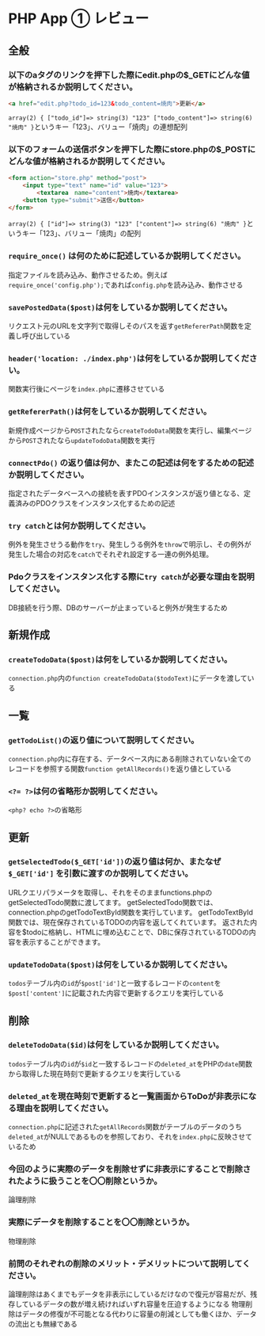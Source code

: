 # PHP App ① レビュー

## 全般

### 以下のaタグのリンクを押下した際にedit.phpの$_GETにどんな値が格納されるか説明してください。

```html
<a href="edit.php?todo_id=123&todo_content=焼肉">更新</a>
```
  `array(2) { ["todo_id"]=> string(3) "123" ["todo_content"]=> string(6) "焼肉" }`というキー「123」、バリュー「焼肉」の連想配列

### 以下のフォームの送信ボタンを押下した際にstore.phpの$_POSTにどんな値が格納されるか説明してください。

```html
<form action="store.php" method="post">
    <input type="text" name="id" value="123">
		<textarea　name="content">焼肉</textarea>
    <button type="submit">送信</button>
</form>
```

  `array(2) { ["id"]=> string(3) "123" ["content"]=> string(6) "焼肉" }`というキー「123」、バリュー「焼肉」の配列

### `require_once()` は何のために記述しているか説明してください。

  指定ファイルを読み込み、動作させるため。例えば`require_once('config.php');`であれば`config.php`を読み込み、動作させる

### `savePostedData($post)`は何をしているか説明してください。

  リクエスト元のURLを文字列で取得しそのパスを返す`getRefererPath`関数を定義し呼び出している

### `header('location: ./index.php')`は何をしているか説明してください。

  関数実行後にページを`index.php`に遷移させている

### `getRefererPath()`は何をしているか説明してください。

  新規作成ページから`POST`されたなら`createTodoData`関数を実行し、編集ページから`POST`されたなら`updateTodoData`関数を実行

### `connectPdo()` の返り値は何か、またこの記述は何をするための記述か説明してください。

  指定されたデータベースへの接続を表すPDOインスタンスが返り値となる、定義済みのPDOクラスをインスタンス化するための記述

### `try catch`とは何か説明してください。

  例外を発生させうる動作を`try`、発生しうる例外を`throw`で明示し、その例外が発生した場合の対応を`catch`でそれぞれ設定する一連の例外処理。

### Pdoクラスをインスタンス化する際に`try catch`が必要な理由を説明してください。

  DB接続を行う際、DBのサーバーが止まっていると例外が発生するため

## 新規作成

### `createTodoData($post)`は何をしているか説明してください。

  `connection.php`内の`function createTodoData($todoText)`にデータを渡している

## 一覧

### `getTodoList()`の返り値について説明してください。

  `connection.php`内に存在する、データベース内にある削除されていない全てのレコードを参照する関数`function getAllRecords()`を返り値としている

### `<?= ?>`は何の省略形か説明してください。

  `<php? echo ?>`の省略形

## 更新

### `getSelectedTodo($_GET['id'])`の返り値は何か、またなぜ`$_GET['id']` を引数に渡すのか説明してください。

  URLクエリパラメータを取得し、それをそのままfunctions.phpのgetSelectedTodo関数に渡してます。
getSelectedTodo関数では、connection.phpのgetTodoTextById関数を実行しています。
getTodoTextById関数では、現在保存されているTODOの内容を返してくれています。
返された内容を$todoに格納し、HTMLに埋め込むことで、DBに保存されているTODOの内容を表示することができます。

### `updateTodoData($post)`は何をしているか説明してください。

  `todos`テーブル内の`id`が`$post['id']`と一致するレコードの`content`を`$post['content']`に記載された内容で更新するクエリを実行している

## 削除

### `deleteTodoData($id)`は何をしているか説明してください。

  `todos`テーブル内の`id`が`$id`と一致するレコードの`deleted_at`をPHPの`date`関数から取得した現在時刻で更新するクエリを実行している

### `deleted_at`を現在時刻で更新すると一覧画面からToDoが非表示になる理由を説明してください。

  `connection.php`に記述された`getAllRecords`関数がテーブルのデータのうち`deleted_at`がNULLであるものを参照しており、それを`index.php`に反映させているため

### 今回のように実際のデータを削除せずに非表示にすることで削除されたように扱うことを〇〇削除というか。

  論理削除

### 実際にデータを削除することを〇〇削除というか。

  物理削除

### 前問のそれぞれの削除のメリット・デメリットについて説明してください。

  論理削除はあくまでもデータを非表示にしているだけなので復元が容易だが、残存しているデータの数が増え続ければいずれ容量を圧迫するようになる
  物理削除はデータの修復が不可能となる代わりに容量の削減としても働くほか、データの流出とも無縁である
